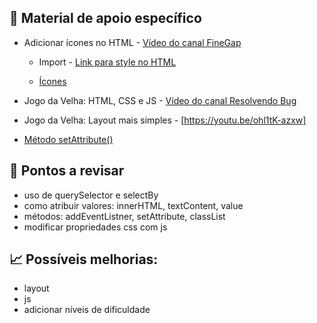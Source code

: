 ## 📝 Material de apoio específico
- Adicionar ícones no HTML - [Vídeo do canal FineGap](https://www.youtube.com/watch?v=ihTB-aZ-Msk)

    - Import - [Link para style no HTML](https://cdnjs.com/libraries/font-awesome)

    - [Ícones](https://fontawesome.com/)

- Jogo da Velha: HTML, CSS e JS - [Vídeo do canal Resolvendo Bug](https://www.youtube.com/watch?v=WbKnDUYXLkg&t=2126s)

- Jogo da Velha: Layout mais simples - [https://youtu.be/ohl1tK-azxw]

- [Método setAttribute()](https://developer.mozilla.org/en-US/docs/Web/API/Element/setAttribute)


## 📌 Pontos a revisar
- uso de querySelector e selectBy
- como atribuir valores: innerHTML, textContent, value
- métodos: addEventListner, setAttribute, classList
- modificar propriedades css com js

## 📈 Possíveis melhorias:
- layout
- js
- adicionar níveis de dificuldade
